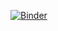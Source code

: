 [![Binder](https://mybinder.org/badge_logo.svg)](https://mybinder.org/v2/gh/Osalimas/Week-2_notebooks/master)

